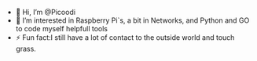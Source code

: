 - 👋 Hi, I’m @Picoodi 
- 👀 I’m interested in Raspberry Pi`s, a bit in Networks, and Python and GO to code myself helpfull tools 
- ⚡ Fun fact:I still have a lot of contact to the outside world and touch grass.

<!---
Picoodi/Picoodi is a ✨ special ✨ repository because its `README.md` (this file) appears on your GitHub profile.
You can click the Preview link to take a look at your changes.
--->
